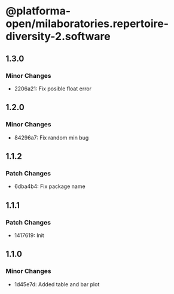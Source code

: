 # @platforma-open/milaboratories.repertoire-diversity-2.software

## 1.3.0

### Minor Changes

- 2206a21: Fix posible float error

## 1.2.0

### Minor Changes

- 84296a7: Fix random min bug

## 1.1.2

### Patch Changes

- 6dba4b4: Fix package name

## 1.1.1

### Patch Changes

- 1417619: Init

## 1.1.0

### Minor Changes

- 1d45e7d: Added table and bar plot
